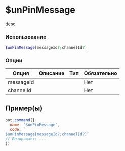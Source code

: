 # $unPinMessage
desc
### Использование
```php
$unPinMessage[messageId?;channelId?]
```

### Опции

| Опция | Описание | Тип | Обязательно |
|--------|-------------|------|----------|
| messageId |  |  | Нет | 
| channelId |  |  | Нет | 
## Пример(ы)

```javascript
bot.command({
  name: '$unPinMessage',
  code: `
$unPinMessage[messageId?;channelId?]`
// Возвращает: ...
})
```